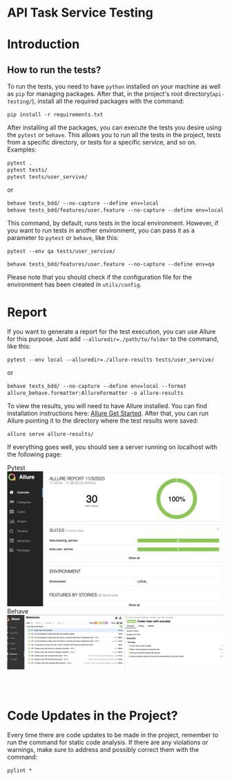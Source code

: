 # API Task Service Testing

# Introduction

## How to run the tests?

To run the tests, you need to have `python` installed on your machine as well as `pip` for managing packages. After that, in the project's root directory(`api-testing/`), install all the required packages with the command:

```
pip install -r requirements.txt
```

After installing all the packages, you can execute the tests you desire using the `pytest` or `behave`. This allows you to run all the tests in the project, tests from a specific directory, or tests for a specific service, and so on. Examples:

```
pytest .
pytest tests/
pytest tests/user_servive/
```

or

```
behave tests_bdd/ --no-capture --define env=local
behave tests_bdd/features/user.feature --no-capture --define env=local
```

This command, by default, runs tests in the local environment. However, if you want to run tests in another environment, you can pass it as a parameter to `pytest` or `behave`, like this:

```
pytest --env qa tests/user_servive/
```

```
behave tests_bdd/features/user.feature --no-capture --define env=qa
```

Please note that you should check if the configuration file for the environment has been created in `utils/config`.

# Report

If you want to generate a report for the test execution, you can use Allure for this purpose. Just add `--alluredir=./path/to/folder` to the command, like this:

```
pytest --env local --alluredir=./allure-results tests/user_servive/
```

or

```
behave tests_bdd/ --no-capture --define env=local --format allure_behave.formatter:AllureFormatter -o allure-results
```

To view the results, you will need to have Allure installed. You can find installation instructions here: [Allure Get Started](https://docs.qameta.io/allure/#_get_started). After that, you can run Allure pointing it to the directory where the test results were saved:

```
allure serve allure-results/
```

If everything goes well, you should see a server running on localhost with the following page:

Pytest
![](imgs/allure-overview.png)
Behave
![](imgs/allure-overview-gherkin.jpeg)

<br></br>

# Code Updates in the Project?

Every time there are code updates to be made in the project, remember to run the command for static code analysis. If there are any violations or warnings, make sure to address and possibly correct them with the command:

```
pylint *
```
